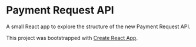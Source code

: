 # Payment Request API

A small React app to explore the structure of the new Payment Request API.

This project was bootstrapped with [Create React App](https://github.com/facebookincubator/create-react-app).